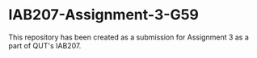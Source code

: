 # IAB207-Assignment-3-G59
This repository has been created as a submission for Assignment 3 as a part of QUT's IAB207.
